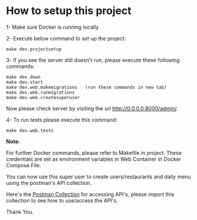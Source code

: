 How to setup this project
======================

1- Make sure Docker is running locally

2- Execute below command to set up the project:

    make dev.projectsetup

3- If you see the server still doesn't run, please execute these following commands:

    make dev.down
    make dev.start
    make dev.web.makemigrations   (run these commands in new tab)
    make dev.web.runmigrations
    make dev.web.createsuperuser

Now please check server by visiting the url http://0.0.0.0:8000/admin/.

4- To run tests please execute this command:

    make dev.web.tests


**Note:**

For further Docker commands, please refer to Makefile in project.
These credentials are set as environment variables in Web Container in Docker Compose File.

You can now use this super user to create users/restaurants and daily menu using the postman's API collection.

Here's the [Postman Collection](https://www.getpostman.com/collections/650f4764e284b5b64740) for accessing API's, please import this collection to see how to use/access the API's.

Thank You.
